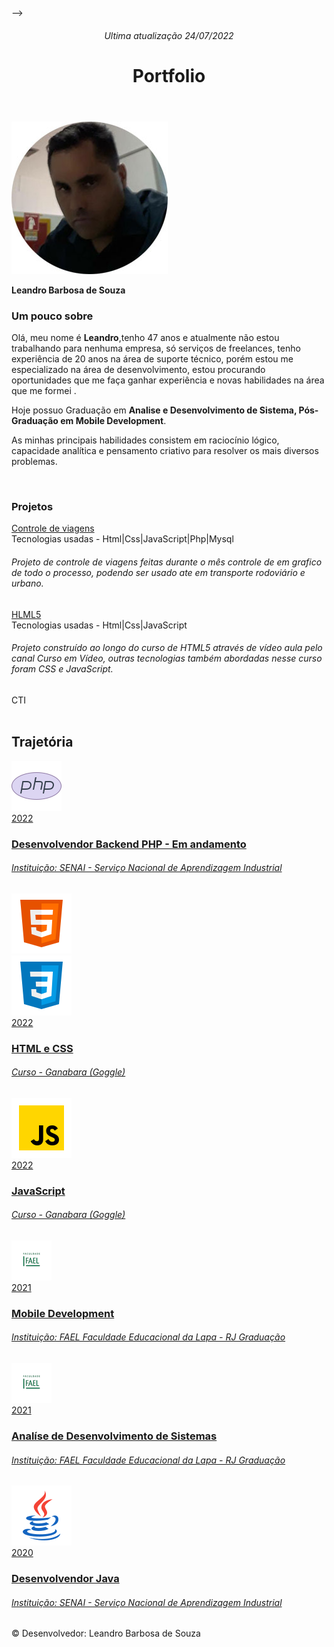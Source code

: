 <!DOCTYPE html>
<html lang="pt-BR">

<head>
  <meta charset="UTF-8">
  <meta http-equiv="X-UA-Compatible" content="IE=edge">
  <meta name="viewport" content="width=device-width, initial-scale=1.0">
  <script src="https://code.jquery.com/jquery-3.4.1.slim.min.js"
    integrity="sha384-J6qa4849blE2+poT4WnyKhv5vZF5SrPo0iEjwBvKU7imGFAV0wwj1yYfoRSJoZ+n"
    crossorigin="anonymous"></script>
  <script src="https://cdn.jsdelivr.net/npm/popper.js@1.16.0/dist/umd/popper.min.js"
    integrity="sha384-Q6E9RHvbIyZFJoft+2mJbHaEWldlvI9IOYy5n3zV9zzTtmI3UksdQRVvoxMfooAo"
    crossorigin="anonymous"></script>
  <script src="https://cdnjs.cloudflare.com/ajax/libs/font-awesome/5.13.0/js/all.min.js"></script>
  <link rel="stylesheet" href="https://cdnjs.cloudflare.com/ajax/libs/font-awesome/5.13.0/css/all.min.css">
  <link href="https://cdn.jsdelivr.net/npm/bootstrap@5.0.2/dist/css/bootstrap.min.css" rel="stylesheet"
    integrity="sha384-EVSTQN3/azprG1Anm3QDgpJLIm9Nao0Yz1ztcQTwFspd3yD65VohhpuuCOmLASjC" crossorigin="anonymous">-->
  <script src="https://cdn.jsdelivr.net/npm/bootstrap@5.0.2/dist/js/bootstrap.bundle.min.js"
    integrity="sha384-MrcW6ZMFYlzcLA8Nl+NtUVF0sA7MsXsP1UyJoMp4YLEuNSfAP+JcXn/tWtIaxVXM"
    crossorigin="anonymous"></script>
  <link href="https://fonts.googleapis.com/icon?family=Material+Icons" rel="stylesheet">
  <link rel="stylesheet" href="css/estilo.css">
  <title>Portfólio</title>
</head>
<body>
  <header>
    <h6>Ultima atualização 24/07/2022</h6>
    <h1>Portfolio</h1>
  </header>
  <section id="sobre">
    <article>
      <div>
        <p><img src="img/portfolio.jpg" alt="leandro Barbosa de Souza"> </p>
        <label> <strong>Leandro Barbosa de Souza</strong></label>
        <h3>Um pouco sobre</h3>
        <p> Olá, meu nome é <strong>Leandro</strong>,tenho 47 anos e atualmente não estou trabalhando para nenhuma empresa, só serviços de freelances, tenho experiência de 20 anos na área de suporte técnico, porém estou me especializado na área de desenvolvimento, estou procurando oportunidades que me faça ganhar experiência e novas habilidades na área que me formei .</p>
        <p>Hoje possuo Graduação em <strong>Analise e Desenvolvimento de Sistema, Pós-Graduação em Mobile
            Development</strong>.</p>
        <p>As minhas principais habilidades consistem em raciocínio lógico, capacidade analítica e pensamento criativo
          para
          resolver os mais diversos problemas.</p>
      </div>
    </article>
  </section>
  <br>
  <section class="projeto">
<h3>Projetos</h3>
      <div class="container">
        <div class="col">
          <div class="col">
            <a href="https://lbstec1.websiteseguro.com/controleviagens/" target="_blank">Controle de viagens </a><BR> Tecnologias usadas - Html|Css|JavaScript|Php|Mysql
            <div class="row">
              <H6>Projeto de controle de viagens feitas durante o mês controle de em grafico de todo o processo, podendo ser usado ate em transporte rodoviário e urbano.</H6>
            </div>
          </div>
          <div class="col">
            <a href="https://lbstec1.websiteseguro.com/htmlcss/" target="_blank">HLML5</a><BR> Tecnologias usadas - Html|Css|JavaScript
            <div class="row">
              <H6>Projeto construído ao longo do curso de HTML5 através de
               vídeo aula pelo canal Curso em Vídeo,
               outras tecnologias também abordadas nesse curso foram CSS e JavaScript.</H6>
            </div>
          </div>
          <div class="col">
            CTI
          </div>
        </div>
      </div>

  </section>
  <br>
  <section class="trajetoria">
    <h1>Trajetória</h1>
    <div class="container">
      <div class="row">
        <div class="col-md-12">
          <div class="main-timeline">
            <div class="timeline">
              <a href="#" class="timeline-content">
                <div class="timeline-icon"><img src="img/icons8-logo-php.svg"></div>
                <div class="timeline-year">2022</div>
                <h3 class="title">Desenvolvendor Backend PHP - Em andamento</h3>
                <p class="description">
                  <h6>Instituição: SENAI - Serviço Nacional de Aprendizagem Industrial</h6>
                </p>
              </a>
            </div>
            <div class="timeline">
              <a href="#" class="timeline-content">
                <div class="timeline-icon"><img src="img/icons8-html-5.svg"><br><img src="img/icons8-css3.svg"></div>
                <div class="timeline-year">2022</div>
                <h3 class="title">HTML e CSS</h3>
                <p class="description">
                  <h6>Curso - Ganabara (Goggle)</h6>
                </p>
              </a>
            </div>
          </div>
        </div>
      </div>
    </div>
    <div class="container">
      <div class="row">
        <div class="col-md-12">
          <div class="main-timeline">
            <div class="timeline">
              <a href="#" class="timeline-content">
                <div class="timeline-icon"><img src="img/icons8-javascript.svg"></div>
                <div class="timeline-year">2022</div>
                <h3 class="title">JavaScript</h3>
                <p class="description">
                  <h6> Curso - Ganabara (Goggle)</h6>
                </p>
              </a>
            </div>
            <div class="timeline">
              <a href="#" class="timeline-content">
                <div class="timeline-icon"><img src="img/fael.png"></div>
                <div class="timeline-year">2021</div>
                <h3 class="title">Mobile Development</h3>
                <p class="description">
                  <h6>Instituição: FAEL Faculdade Educacional da Lapa - RJ
                    Graduação</h6>
                </p>
              </a>
            </div>
          </div>
        </div>
      </div>
    </div>
    <div class="container">
      <div class="row">
        <div class="col-md-12">
          <div class="main-timeline">
            <div class="timeline">
              <a href="#" class="timeline-content">
                <div class="timeline-icon"><img src="img/fael.png"></div>
                <div class="timeline-year">2021</div>
                <h3 class="title">Analíse de Desenvolvimento de Sistemas</h3>
                <p class="description">
                  <h6>Instituição: FAEL Faculdade Educacional da Lapa - RJ                    Graduação</h6>
                </p>
              </a>
            </div>
            <div class="timeline">
              <a href="#" class="timeline-content">
                <div class="timeline-icon"><img src="img/icons8-logo-java-coffee-cup.svg"></div>
                <div class="timeline-year">2020</div>
                <h3 class="title">Desenvolvendor Java</h3>
                <p class="description">
                  <h6>Instituição: SENAI - Serviço Nacional de Aprendizagem Industrial</h6>
                </p>
              </a>
            </div>
          </div>
        </div>
      </div>
    </div>
  </section>
  <footer>
    <p>&copy; Desenvolvedor: Leandro Barbosa de Souza</p>
  </footer>
  <script src="js/script.js"></script>
</body>

</html>